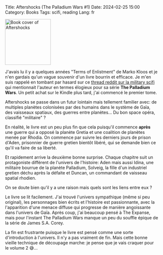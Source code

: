 Title: Aftershocks (The Palladium Wars #1)
Date: 2024-02-25 15:00
Category: Books
Tags: scifi, reading
Lang: fr

<img src="https://images-na.ssl-images-amazon.com/images/S/compressed.photo.goodreads.com/books/1548541838i/41211815.jpg" alt="Book cover of Aftershocks" width="150" height="auto">

J'avais lu il y a quelques années "Terms of Enlistment" de Marko Kloos et je n'en gardais qu'un vague souvenir d'un livre bourrin et efficace. Je m'en suis rappelé en tombant par hasard sur ce [thread reddit sur la military scifi](https://www.reddit.com/r/scifi/comments/1am4uo9/looking_for_military_scifi_recs/) qui mentionnait l'auteur en termes élogieux pour sa série **The Palladium Wars**. Un petit achat sur le Kindle plus tard, j'ai commencé le premier tome.

Aftershocks se passe dans un futur lointain mais tellement familier avec: de multiples planètes colonisées par des humains dans le système de Gaïa, des vaisseaux spatiaux, des guerres entre planètes... Du bon space opéra, classifié "militaire" ?

En réalité, le livre est un peu plus fin que cela puisqu'il commence **après** une guerre qui a opposé la planète Gretia et une coalition de planètes menée par Rhodia. On commence par suivre les derniers jours de prison d'Aden,   prisonnier de guerre gretien bientôt libéré, qui se demande bien ce qu'il va faire de sa liberté. 

Et rapidement arrive la deuxième bonne surprise. Chaque chapitre suit un protagoniste différent de l'univers de l'histoire: Aden mais aussi Idina, une militaire bourrue de la planète Palladium, Solveig, la fille d'un industriel gretien déchu après la défaite et Duncan, un commandant de vaisseau spatial rhodien.

On se doute bien qu'il y a une raison mais quels sont les liens entre eux ?

Le livre se lit facilement. J'ai trouvé l'univers sympathique (même si peu original), les personnages bien écrits et l'histoire est passionnante, avec la l'apparition d'une menace diffuse qui progresse de manière angoissante dans l'univers de Gaïa. Après coup, j'ai beaucoup pensé à The Expanse, mais pour l'instant The Palladium Wars manque un peu du souffle épique de la série de James S.A. Corey.

La fin est frustrante puisque le livre est pensé comme une sorte d'introduction à l'univers. Il n'y a pas vraiment de fin. Mais cette bonne vieille technique de découpage marche: je pense que je vais craquer pour le volume 2 😅...
